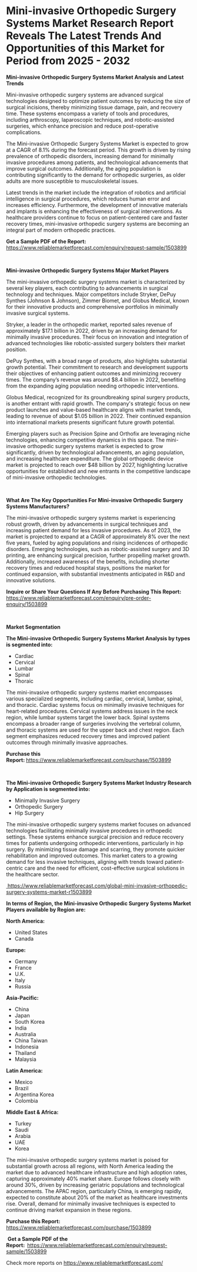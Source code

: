 <p><h1>Mini-invasive Orthopedic Surgery Systems Market Research Report Reveals The Latest Trends And Opportunities of this Market for Period from 2025 - 2032</h1></p><p><strong>Mini-invasive Orthopedic Surgery Systems Market Analysis and Latest Trends</strong></p>
<p><p>Mini-invasive orthopedic surgery systems are advanced surgical technologies designed to optimize patient outcomes by reducing the size of surgical incisions, thereby minimizing tissue damage, pain, and recovery time. These systems encompass a variety of tools and procedures, including arthroscopy, laparoscopic techniques, and robotic-assisted surgeries, which enhance precision and reduce post-operative complications. </p><p>The Mini-invasive Orthopedic Surgery Systems Market is expected to grow at a CAGR of 8.1% during the forecast period. This growth is driven by rising prevalence of orthopedic disorders, increasing demand for minimally invasive procedures among patients, and technological advancements that improve surgical outcomes. Additionally, the aging population is contributing significantly to the demand for orthopedic surgeries, as older adults are more susceptible to musculoskeletal issues.</p><p>Latest trends in the market include the integration of robotics and artificial intelligence in surgical procedures, which reduces human error and increases efficiency. Furthermore, the development of innovative materials and implants is enhancing the effectiveness of surgical interventions. As healthcare providers continue to focus on patient-centered care and faster recovery times, mini-invasive orthopedic surgery systems are becoming an integral part of modern orthopedic practices.</p></p>
<p><strong>Get a Sample PDF of the Report:&nbsp;</strong> <a href="https://www.reliablemarketforecast.com/enquiry/request-sample/1503899?utm_campaign=2750&utm_medium=2&utm_source=Github&utm_content=ia&utm_term=23032025&utm_id=mini-invasive-orthopedic-surgery-systems">https://www.reliablemarketforecast.com/enquiry/request-sample/1503899</a></p>
<p>&nbsp;</p>
<p><strong>Mini-invasive Orthopedic Surgery Systems Major Market Players</strong></p>
<p><p>The mini-invasive orthopedic surgery systems market is characterized by several key players, each contributing to advancements in surgical technology and techniques. Major competitors include Stryker, DePuy Synthes (Johnson & Johnson), Zimmer Biomet, and Globus Medical, known for their innovative products and comprehensive portfolios in minimally invasive surgical systems.</p><p>Stryker, a leader in the orthopedic market, reported sales revenue of approximately $17.1 billion in 2022, driven by an increasing demand for minimally invasive procedures. Their focus on innovation and integration of advanced technologies like robotic-assisted surgery bolsters their market position. </p><p>DePuy Synthes, with a broad range of products, also highlights substantial growth potential. Their commitment to research and development supports their objectives of enhancing patient outcomes and minimizing recovery times. The company’s revenue was around $8.4 billion in 2022, benefiting from the expanding aging population needing orthopedic interventions.</p><p>Globus Medical, recognized for its groundbreaking spinal surgery products, is another entrant with rapid growth. The company's strategic focus on new product launches and value-based healthcare aligns with market trends, leading to revenue of about $1.05 billion in 2022. Their continued expansion into international markets presents significant future growth potential.</p><p>Emerging players such as Precision Spine and Orthofix are leveraging niche technologies, enhancing competitive dynamics in this space. The mini-invasive orthopedic surgery systems market is expected to grow significantly, driven by technological advancements, an aging population, and increasing healthcare expenditure. The global orthopedic device market is projected to reach over $48 billion by 2027, highlighting lucrative opportunities for established and new entrants in the competitive landscape of mini-invasive orthopedic technologies.</p></p>
<p>&nbsp;</p>
<p><strong>What Are The Key Opportunities For Mini-invasive Orthopedic Surgery Systems Manufacturers?</strong></p>
<p><p>The mini-invasive orthopedic surgery systems market is experiencing robust growth, driven by advancements in surgical techniques and increasing patient demand for less invasive procedures. As of 2023, the market is projected to expand at a CAGR of approximately 8% over the next five years, fueled by aging populations and rising incidences of orthopedic disorders. Emerging technologies, such as robotic-assisted surgery and 3D printing, are enhancing surgical precision, further propelling market growth. Additionally, increased awareness of the benefits, including shorter recovery times and reduced hospital stays, positions the market for continued expansion, with substantial investments anticipated in R&D and innovative solutions.</p></p>
<p><strong>Inquire or Share Your Questions If Any Before Purchasing This Report:</strong> <a href="https://www.reliablemarketforecast.com/enquiry/pre-order-enquiry/1503899?utm_campaign=2750&utm_medium=2&utm_source=Github&utm_content=ia&utm_term=23032025&utm_id=mini-invasive-orthopedic-surgery-systems">https://www.reliablemarketforecast.com/enquiry/pre-order-enquiry/1503899</a></p>
<p>&nbsp;</p>
<p><strong>Market Segmentation</strong></p>
<p><strong>The Mini-invasive Orthopedic Surgery Systems Market Analysis by types is segmented into:</strong></p>
<p><ul><li>Cardiac</li><li>Cervical</li><li>Lumbar</li><li>Spinal</li><li>Thoraic</li></ul></p>
<p><p>The mini-invasive orthopedic surgery systems market encompasses various specialized segments, including cardiac, cervical, lumbar, spinal, and thoracic. Cardiac systems focus on minimally invasive techniques for heart-related procedures. Cervical systems address issues in the neck region, while lumbar systems target the lower back. Spinal systems encompass a broader range of surgeries involving the vertebral column, and thoracic systems are used for the upper back and chest region. Each segment emphasizes reduced recovery times and improved patient outcomes through minimally invasive approaches.</p></p>
<p><strong>Purchase this Report:&nbsp;</strong><a href="https://www.reliablemarketforecast.com/purchase/1503899?utm_campaign=2750&utm_medium=2&utm_source=Github&utm_content=ia&utm_term=23032025&utm_id=mini-invasive-orthopedic-surgery-systems">https://www.reliablemarketforecast.com/purchase/1503899</a></p>
<p>&nbsp;</p>
<p><strong>The Mini-invasive Orthopedic Surgery Systems Market Industry Research by Application is segmented into:</strong></p>
<p><ul><li>Minimally Invasive Surgery</li><li>Orthopedic Surgery</li><li>Hip Surgery</li></ul></p>
<p><p>The mini-invasive orthopedic surgery systems market focuses on advanced technologies facilitating minimally invasive procedures in orthopedic settings. These systems enhance surgical precision and reduce recovery times for patients undergoing orthopedic interventions, particularly in hip surgery. By minimizing tissue damage and scarring, they promote quicker rehabilitation and improved outcomes. This market caters to a growing demand for less invasive techniques, aligning with trends toward patient-centric care and the need for efficient, cost-effective surgical solutions in the healthcare sector.</p></p>
<p><a href="https://www.reliablemarketforecast.com/global-mini-invasive-orthopedic-surgery-systems-market-r1503899?utm_campaign=2750&utm_medium=2&utm_source=Github&utm_content=ia&utm_term=23032025&utm_id=mini-invasive-orthopedic-surgery-systems">&nbsp;https://www.reliablemarketforecast.com/global-mini-invasive-orthopedic-surgery-systems-market-r1503899</a></p>
<p><strong>In terms of Region, the Mini-invasive Orthopedic Surgery Systems Market Players available by Region are:</strong></p>
<p>
    <p> <strong> North America: </strong>
        <ul>
            <li>United States</li>
            <li>Canada</li>
        </ul>
        </p> 
    <p> <strong> Europe: </strong>
        <ul>
            <li>Germany</li>
            <li>France</li>
            <li>U.K.</li>
            <li>Italy</li>
            <li>Russia</li>
        </ul>
        </p> 
    <p> <strong> Asia-Pacific: </strong>
        <ul>
            <li>China</li>
            <li>Japan</li>
            <li>South Korea</li>
            <li>India</li>
            <li>Australia</li>
            <li>China Taiwan</li>
            <li>Indonesia</li>
            <li>Thailand</li>
            <li>Malaysia</li>
        </ul>
        </p> 
    <p> <strong> Latin America: </strong>
        <ul>
            <li>Mexico</li>
            <li>Brazil</li>
            <li>Argentina Korea</li>
            <li>Colombia</li>
        </ul>
        </p> 
    <p> <strong> Middle East & Africa: </strong>
        <ul>
            <li>Turkey</li>
            <li>Saudi</li>
            <li>Arabia</li>
            <li>UAE</li>
            <li>Korea</li>
        </ul>
    </p>
    </p>
<p><p>The mini-invasive orthopedic surgery systems market is poised for substantial growth across all regions, with North America leading the market due to advanced healthcare infrastructure and high adoption rates, capturing approximately 40% market share. Europe follows closely with around 30%, driven by increasing geriatric populations and technological advancements. The APAC region, particularly China, is emerging rapidly, expected to constitute about 20% of the market as healthcare investments rise. Overall, demand for minimally invasive techniques is expected to continue driving market expansion in these regions.</p></p>
<p><strong>Purchase this Report: </strong><a href="https://www.reliablemarketforecast.com/purchase/1503899?utm_campaign=2750&utm_medium=2&utm_source=Github&utm_content=ia&utm_term=23032025&utm_id=mini-invasive-orthopedic-surgery-systems">https://www.reliablemarketforecast.com/purchase/1503899</a></p>
<p>&nbsp;<strong>Get a Sample PDF of the Report:&nbsp;&nbsp;</strong><a href="https://www.reliablemarketforecast.com/enquiry/request-sample/1503899?utm_campaign=2750&utm_medium=2&utm_source=Github&utm_content=ia&utm_term=23032025&utm_id=mini-invasive-orthopedic-surgery-systems">https://www.reliablemarketforecast.com/enquiry/request-sample/1503899</a></p>
<p><strong></strong></p>
<p>Check more reports on <a href="https://www.reliablemarketforecast.com/?utm_campaign=2750&utm_medium=2&utm_source=Github&utm_content=ia&utm_term=23032025&utm_id=mini-invasive-orthopedic-surgery-systems">https://www.reliablemarketforecast.com/</a></p>